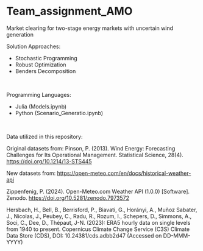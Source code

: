 # Team_assignment_AMO

Market clearing for two-stage energy markets with uncertain wind generation

Solution Approaches:

* Stochastic Programming
* Robust Optimization
* Benders Decomposition

<br>

Programming Languages:

* Julia (Models.ipynb)
* Python (Scenario_Generatio.ipynb)

<br>

Data utilized in this repository:

Original datasets from: Pinson, P. (2013). Wind Energy: Forecasting Challenges for Its Operational Management. Statistical Science, 28(4). https://doi.org/10.1214/13-STS445

New datasets from: https://open-meteo.com/en/docs/historical-weather-api

Zippenfenig, P. (2024). Open-Meteo.com Weather API (1.0.0) [Software]. Zenodo. https://doi.org/10.5281/zenodo.7973572

Hersbach, H., Bell, B., Berrisford, P., Biavati, G., Horányi, A., Muñoz Sabater, J., Nicolas, J., Peubey, C., Radu, R., Rozum, I., Schepers, D., Simmons, A., Soci, C., Dee, D., Thépaut, J-N. (2023): ERA5 hourly data on single levels from 1940 to present. Copernicus Climate Change Service (C3S) Climate Data Store (CDS), DOI: 10.24381/cds.adbb2d47 (Accessed on DD-MMM-YYYY)
